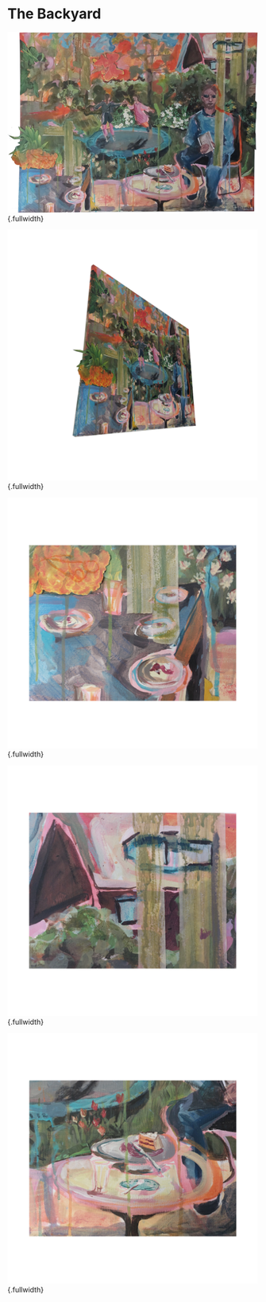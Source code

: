 # The Backyard

![](backyard.png){.fullwidth}

![](backyard-side.png){.fullwidth}

![](backyard-1.png){.fullwidth}

![](backyard-2.png){.fullwidth}

![](backyard-3.png){.fullwidth}